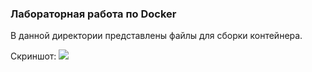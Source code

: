 ### Лабораторная работа по Docker
В данной директории представлены файлы для сборки контейнера.

Скриншот:
![](https://github.com/noskovsv/labsOS/blob/master/docker/Screen2.0.jpg)
